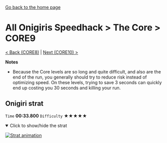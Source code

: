 [Go back to the home page](https://github.com/Doublevil/scbspeedrun)

# All Onigiris Speedhack > The Core > CORE9

[< Back (CORE8)](https://github.com/Doublevil/scbspeedrun/blob/main/levels/arb_sh/CORE/CORE8.md) | [Next (CORE10) >](https://github.com/Doublevil/scbspeedrun/blob/main/levels/arb_sh/CORE/CORE10.md)

**Notes**
- Because the Core levels are so long and quite difficult, and also are the end of the run, you generally should try to reduce risk instead of optimizing speed. On these levels, trying to save 3 seconds can quickly end up costing you 30 seconds and killing your run.

## Onigiri strat

`Time` **00:33.800** `Difficulty` ★★★★★
<details open>
  <summary>Click to show/hide the strat</summary>

  [![Strat animation](https://github.com/Doublevil/scbspeedrun/blob/main/media/levels/CORE/CORE9_OnigiriStrat.webp)](https://github.com/Doublevil/scbspeedrun/blob/main/media/levels/CORE/CORE9_OnigiriStrat.mp4?raw=true)
</details>
